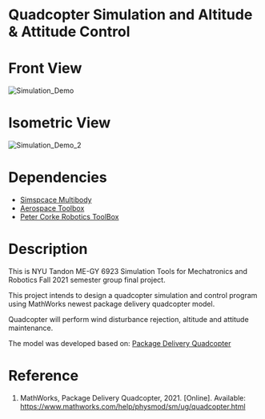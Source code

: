 # Quadcopter Simulation and Altitude & Attitude Control

# Front View
![Simulation_Demo](https://user-images.githubusercontent.com/92595395/147132161-257b4cb8-b9d6-430d-8325-4190c30aab6e.gif)

# Isometric View
![Simulation_Demo_2](https://user-images.githubusercontent.com/92595395/147133475-f8a151f9-110c-498f-ae2c-356178787758.gif)


# Dependencies
* [Simspcace Multibody](https://www.mathworks.com/products/simscape-multibody.html)   
* [Aerospace Toolbox](https://www.mathworks.com/products/aerospace-toolbox.html)
* [Peter Corke Robotics ToolBox]( https://github.com/petercorke/robotics-toolbox-matlab )

# Description
This is NYU Tandon ME-GY 6923 Simulation Tools for Mechatronics and Robotics Fall 2021 semester group final project.  

This project intends to design a quadcopter simulation and control program using MathWorks newest package delivery quadcopter model.  

Quadcopter will perform wind disturbance rejection, altitude and attitude maintenance.    

The model was developed based on:  [Package Delivery Quadcopter](https://www.mathworks.com/help/physmod/sm/ug/quadcopter.html)




# Reference
1. MathWorks, Package Delivery Quadcopter, 2021. [Online]. Available: https://www.mathworks.com/help/physmod/sm/ug/quadcopter.html

